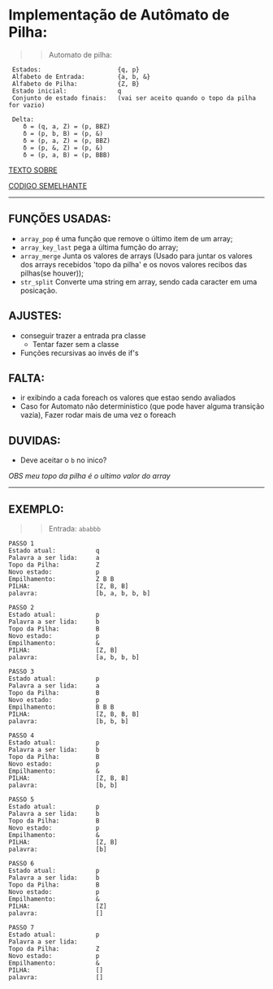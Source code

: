 # Implementação de Autômato de Pilha:
>>Automato de pilha:

     Estados:                     {q, p}
     Alfabeto de Entrada:         {a, b, &}
     Alfabeto de Pilha:           {Z, B}
     Estado inicial:              q
     Conjunto de estado finais:   (vai ser aceito quando o topo da pilha for vazio)
    
     Delta:
        δ = (q, a, Z) = (p, BBZ)
        δ = (p, b, B) = (p, &)
        δ = (p, a, Z) = (p, BBZ)
        δ = (p, &, Z) = (p, &)
        δ = (p, a, B) = (p, BBB)
    

[TEXTO SOBRE](https://panda.ime.usp.br/panda/static/pythonds_pt/03-EDBasicos/05-PilhaImplementacao.html)

[CODIGO SEMELHANTE](https://github.com/prompty001/automato-com-pilha/blob/master/a-pilha.py)

___

## FUNÇÕES USADAS:
* `array_pop` é uma função que remove o último item de um array;
* `array_key_last` pega a última fumção do array;
* `array_merge` Junta os valores de arrays (Usado para juntar os valores dos arrays recebidos 'topo da pilha' e os novos valores recibos das pilhas(se houver));
* `str_split` Converte uma string em array, sendo cada caracter em uma posicação.

## AJUSTES:
* conseguir trazer a entrada pra classe
    * Tentar fazer sem a classe
* Funções recursivas ao invés de if's


## FALTA:
* ir exibindo a cada foreach os valores que estao sendo avaliados
* Caso for Automato não deterministico (que pode haver alguma transição vazia), Fazer rodar mais de uma vez o foreach

## DUVIDAS:
* Deve aceitar o `b` no inico? 

*OBS meu topo da pilha é o ultimo valor do array*

___

## EXEMPLO:

>> Entrada: `ababbb`

    PASSO 1
    Estado atual:           q
    Palavra a ser lida:     a
    Topo da Pilha:          Z
    Novo estado:            p
    Empilhamento:           Z B B
    PILHA:                  [Z, B, B]
    palavra:                [b, a, b, b, b]

    PASSO 2
    Estado atual:           p
    Palavra a ser lida:     b
    Topo da Pilha:          B
    Novo estado:            p
    Empilhamento:           &
    PILHA:                  [Z, B]
    palavra:                [a, b, b, b]

    PASSO 3
    Estado atual:           p
    Palavra a ser lida:     a
    Topo da Pilha:          B
    Novo estado:            p
    Empilhamento:           B B B
    PILHA:                  [Z, B, B, B]
    palavra:                [b, b, b]

    PASSO 4
    Estado atual:           p
    Palavra a ser lida:     b
    Topo da Pilha:          B
    Novo estado:            p
    Empilhamento:           &
    PILHA:                  [Z, B, B]
    palavra:                [b, b]

    PASSO 5
    Estado atual:           p
    Palavra a ser lida:     b
    Topo da Pilha:          B
    Novo estado:            p
    Empilhamento:           &
    PILHA:                  [Z, B]
    palavra:                [b]

    PASSO 6
    Estado atual:           p
    Palavra a ser lida:     b
    Topo da Pilha:          B
    Novo estado:            p
    Empilhamento:           &
    PILHA:                  [Z]
    palavra:                []

    PASSO 7
    Estado atual:           p
    Palavra a ser lida:     
    Topo da Pilha:          Z
    Novo estado:            p
    Empilhamento:           &
    PILHA:                  []
    palavra:                []








